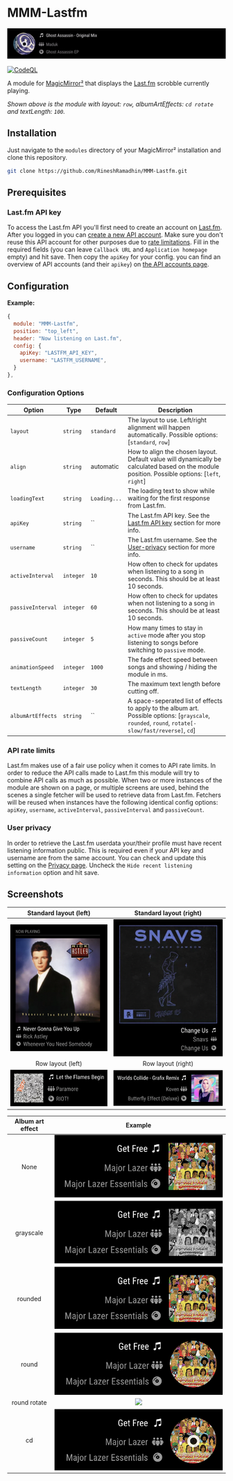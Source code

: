 # MMM-Lastfm

![](./assets/banner.gif)

[![CodeQL](https://github.com/RineshRamadhin/MMM-Lastfm/actions/workflows/codeql-analysis.yml/badge.svg)](https://github.com/RineshRamadhin/MMM-Lastfm/actions/workflows/codeql-analysis.yml)

A module for [MagicMirror²](https://github.com/MichMich/MagicMirror) that displays the [Last.fm](https://www.last.fm/) scrobble currently playing.

_Shown above is the module with layout: `row`, albumArtEffects: `cd rotate` and textLength: `100`._

## Installation

Just navigate to the `modules` directory of your MagicMirror² installation and clone this repository.

```sh
git clone https://github.com/RineshRamadhin/MMM-Lastfm.git
```

## Prerequisites

### Last.fm API key

To access the Last.fm API you'll first need to create an account on [Last.fm](https://www.last.fm/join).
After you logged in you can [create a new API account](https://www.last.fm/api/account/create). Make sure you don't reuse this API account for other purposes due to [rate limitations](#api-rate-limits).
Fill in the required fields (you can leave `Callback URL` and `Application homepage` empty) and hit save.
Then copy the `apiKey` for your config. you can find an overview of API accounts (and their `apikey`) on [the API accounts page](https://www.last.fm/api/accounts).

## Configuration

**Example:**

```js
{
  module: "MMM-Lastfm",
  position: "top_left",
  header: "Now listening on Last.fm",
  config: {
    apiKey: "LASTFM_API_KEY",
    username: "LASTFM_USERNAME",
  }
},
```

### Configuration Options

| **Option**        | **Type**   | **Default**    | **Description**                                                                                                                                      |
| ----------------- | ---------- | -------------- | ---------------------------------------------------------------------------------------------------------------------------------------------------- |
| `layout`          | `string`   | `standard`     | The layout to use. Left/right alignment will happen automatically. Possible options: [`standard`, `row`]                                             |
| `align`           | `string`   | automatic      | How to align the chosen layout. Default value will dynamically be calculated based on the module position. Possible options: [`left`, `right`]       |
| `loadingText`     | `string`   | `Loading...`   | The loading text to show while waiting for the first response from Last.fm.                                                                          |
| `apiKey`          | `string`   | ``             | The Last.fm API key. See the [Last.fm API key](#lastfm-api-key) section for more info.                                                               |
| `username`        | `string`   | ``             | The Last.fm username. See the [User-privacy](#user-privacy) section for more info.                                                                   |
| `activeInterval`  | `integer`  | `10`           | How often to check for updates when listening to a song in seconds. This should be at least 10 seconds.                                              |
| `passiveInterval` | `integer`  | `60`           | How often to check for updates when not listening to a song in seconds. This should be at least 10 seconds.                                          |
| `passiveCount`    | `integer`  | `5`            | How many times to stay in `active` mode after you stop listening to songs before switching to `passive` mode.                                        |
| `animationSpeed`  | `integer`  | `1000`         | The fade effect speed between songs and showing / hiding the module in ms.                                                                           |
| `textLength`      | `integer`  | `30`           | The maximum text length before cutting off.                                                                                                          |
| `albumArtEffects` | `string`   | ``             | A space-seperated list of effects to apply to the album art. Possible options: [`grayscale`, `rounded`, `round`, `rotate[-slow/fast/reverse]`, `cd`] |

### API rate limits
Last.fm makes use of a fair use policy when it comes to API rate limits. In order to reduce the API calls made to Last.fm this module will try to combine API calls as much as possible. When two or more instances of the module are shown on a page, or multiple screens are used, behind the scenes a single fetcher will be used to retrieve data from Last.fm. Fetchers will be reused when instances have the following identical config options: `apiKey`, `username`, `activeInterval`, `passiveInterval` and `passiveCount`.

### User privacy
In order to retrieve the Last.fm userdata your/their profile must have recent listening information public. This is required even if your API key and username are from the same account. 
You can check and update this setting on the [Privacy page](https://www.last.fm/settings/privacy). Uncheck the `Hide recent listening information` option and hit save.

## Screenshots

Standard layout (left)                 |  Standard layout (right)
:------------------------------------:|:-----------------------------:
![](./assets/layout-standard-left.png) |![](./assets/layout-standard-right.png)
Row layout (left)                     |  Row layout (right)
![](./assets/layout-row-left.png)     |![](./assets/layout-row-right.png)

Album art effect  |  Example
:----------------:|:-----------------------------:
None              |![](./assets/album-art-effect-none.png)
grayscale         |![](./assets/album-art-effect-grayscale.png)
rounded           |![](./assets/album-art-effect-rounded.png)
round             |![](./assets/album-art-effect-round.png)
round rotate      |![](./assets/album-art-effect-rotate.gif)
cd                |![](./assets/album-art-effect-cd.png)
